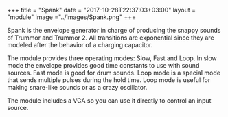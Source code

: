+++
title = "Spank"
date = "2017-10-28T22:37:03+03:00"
layout = "module"
image ="../images/Spank.png"
+++

Spank is the envelope generator in charge of producing the snappy sounds of Trummor and Trummor 2. All transitions are exponential since they are modeled after the behavior of a charging capacitor.

The module provides three operating modes: Slow, Fast and Loop. In slow mode the envelope provides good time constants to use with sound sources. Fast mode is good for drum sounds. Loop mode is a special mode that sends multiple pulses during the hold time. Loop mode is useful for making snare-like sounds or as a crazy oscillator.

The module includes a VCA so you can use it directly to control an input source.

